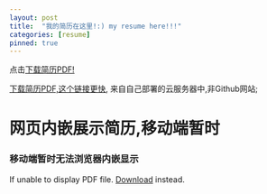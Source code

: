 ```yaml
---
layout: post
title:  "我的简历在这里!:) my resume here!!!"
categories: [resume]
pinned: true
---
```


点击[下载简历PDF!](/assets/resume.pdf)  


[下载简历PDF,这个链接更快](http://110.41.153.217:8002/file/resume.pdf), 来自自己部署的云服务器中,非Github网站; 


<div id="resumes">
  <h1>网页内嵌展示简历,移动端暂时</h1>
  <h3>移动端暂时无法浏览器内嵌显示</h3>
      <object data="/assets/resume.pdf" type="application/pdf" width="100%" height="2000px">
        <p>If unable to display PDF file. <a href="/assets/resume.pdf">Download</a> instead.</p>
      </object>
</div>
